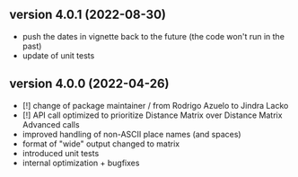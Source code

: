 ## version 4.0.1 (2022-08-30)

- push the dates in vignette back to the future (the code won't run in the past)
- update of unit tests

## version 4.0.0 (2022-04-26)
 
 - [!] change of package maintainer / from Rodrigo Azuelo to Jindra Lacko
 - [!] API call optimized to prioritize Distance Matrix over Distance Matrix Advanced calls
 - improved handling of non-ASCII place names (and spaces)
 - format of "wide" output changed to matrix
 - introduced unit tests
 - internal optimization + bugfixes
